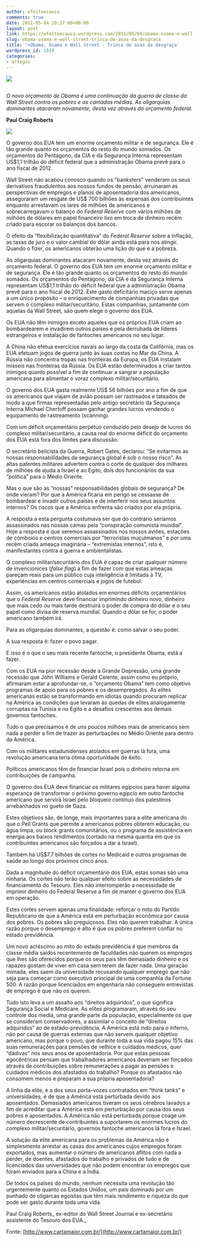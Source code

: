 ```yaml
---
author: efeitoecausa
comments: true
date: 2011-05-04 20:27:00+00:00
layout: post
link: https://efeitoecausa.wordpress.com/2011/05/04/obama-osama-e-wall-street-trinca-de-asas-da-desgraca/
slug: obama-osama-e-wall-street-trinca-de-asas-da-desgraca
title: '>Obama, Osama e Wall Street - Trinca de asas da desgraça'
wordpress_id: 1010
categories:
- artigos
---
```


>  


[![](http://efeitoecausa.files.wordpress.com/2011/05/obamabinladen.jpg?w=187)](http://efeitoecausa.files.wordpress.com/2011/05/obamabinladen.jpg)

##   


_O novo orçamento de Obama é uma continuação da guerra de classe da Wall Street contra os pobres e as camadas médias. As oligarquias dominantes atacaram novamente, desta vez através do orçamento federal._

**Paul Craig Roberts**

![](http://www.cartamaior.com.br/arquivosCartaMaior/FOTO/60/foto_mat_26701.jpg)

O governo dos EUA tem um enorme orçamento militar e de segurança. Ele é tão grande quanto os orçamentos do resto do mundo somados. Os orçamentos do Pentágono, da CIA e da Segurança Interna representam US$1,1 trilhão do déficit federal que a administração Obama prevê para o ano fiscal de 2012.

Wall Street não acabou conosco quando os "banksters" venderam os seus derivativos fraudulentos aos nossos fundos de pensão, arruinaram as perspectivas de empregos e planos de aposentadoria dos americanos, asseguraram um resgate de US$ 700 bilhões às expensas dos contribuintes enquanto arrestavam os lares de milhões de americanos e sobrecarregavam o balanço do _Federal Reserve_ com vários milhões de milhões de dólares em papel financeiro lixo em troca de dinheiro recém criado para escorar os balanços dos bancos.

O efeito da “flexibilização quantitativa” do _Federal Reserve_ sobre a inflação, as taxas de juro e o valor cambial do dólar ainda está para nos atingir. Quando o fizer, os americanos obterão uma lição do que é a pobreza.

As oligarquias dominantes atacaram novamente, desta vez através do orçamento federal. O governo dos EUA tem um enorme orçamento militar e de segurança. Ele é tão grande quanto os orçamentos do resto do mundo somados. Os orçamentos do Pentágono, da CIA e da Segurança Interna representam US$1,1 trilhão do déficit federal que a administração Obama prevê para o ano fiscal de 2012. Este gasto deficitário maciço serve apenas a um único propósito – o enriquecimento de companhias privadas que servem o complexo militar/securitário. Estas companhias, juntamente com aquelas da Wall Street, são quem elege o governo dos EUA.

Os EUA não têm inimigos exceto aqueles que os próprios EUA criam ao bombardearem e invadirem outros países e pela derrubada de líderes estrangeiros e instalação de fantoches americanos no seu lugar.

A China não efetua exercícios navais ao largo da costa da Califórnia, mas os EUA efetuam jogos de guerra junto às suas costas no Mar da China. A Rússia não concentra tropas nas fronteiras da Europa, os EUA instalam mísseis nas fronteiras da Rússia. Os EUA estão determinados a criar tantos inimigos quanto possível a fim de continuar a sangrar a população americana para alimentar o voraz complexo militar/securitário.

O governo dos EUA gasta realmente US$ 56 bilhões por ano a fim de que os americanos que viajam de avião possam ser rastreados e tateados de modo a que firmas representadas pelo antigo secretário da Segurança Interna Michael Chertoff possam ganhar grandes lucros vendendo o equipamento de rastreamento (scanning).

Com um déficit orçamentário perpétuo conduzido pelo desejo de lucros do complexo militar/securitário, a causa real do enorme déficit do orçamento dos EUA está fora dos limites para discussão.

O secretário belicista da Guerra, Robert Gates, declarou: “Se evitarmos as nossas responsabilidades da segurança global é sob o nosso risco”. As altas patentes militares advertem contra o corte de qualquer dos milhares de milhões de ajuda a Israel e ao Egito, dois dos funcionários da sua “política” para o Médio Oriente.

Mas o que são as “nossas” responsabilidades globais de segurança? De onde vieram? Por que a América ficaria em perigo se cessasse de bombardear e invadir outros países e de interferir nos seus assuntos internos? Os riscos que a América enfrenta são criados por ela própria.

A resposta a esta pergunta costumava ser que do contrário seríamos assassinados nas nossas camas pela “conspiração comunista mundial”. Hoje a resposta é que seremos assassinados nos nossos aviões, estações de comboios e centros comerciais por “terroristas muçulmanos” e por uma recém criada ameaça imaginária – “extremistas internos”, isto é, manifestantes contra a guerra e ambientalistas.

O complexo militar/securitário dos EUA é capaz de criar qualquer número de invencionices (_false flag_) a fim de fazer com que estas ameaças pareçam reais para um público cuja inteligência é limitada à TV, experiências em centros comerciais e jogos de futebol.

Assim, os americanos estão atolados em enormes déficits orçamentários que o _Federal Reserve_ deve financiar imprimindo dinheiro novo, dinheiro que mais cedo ou mais tarde destruirá o poder de compra do dólar e o seu papel como divisa de reserva mundial. Quando o dólar se for, o poder americano também irá.

Para as oligarquias dominantes, a questão é: como salvar o seu poder.

A sua resposta é: fazer o povo pagar.

E isso é o que o seu mais recente fantoche, o presidente Obama, está a fazer.

Com os EUA na pior recessão desde a Grande Depressão, uma grande recessão que John Williams e Gerald Celente, assim como eu próprio, afirmaram estar a aprofundar-se, o “orçamento Obama” tem como objetivo programas de apoio para os pobres e os desempregados. As elites americanas estão se transformando em idiotas quando procuram replicar na América as condições que levaram às quedas de elites analogamente corruptas na Tunísia e no Egito e a desafios crescentes aos demais governos fantoches.

Tudo o que precisamos é de uns poucos milhões mais de americanos sem nada a perder a fim de trazer as perturbações no Médio Oriente para dentro da América.

Com os militares estadunidenses atolados em guerras lá fora, uma revolução americana teria ótima oportunidade de êxito.

Políticos americanos têm de financiar Israel pois o dinheiro retorna em contribuições de campanha.

O governo dos EUA deve financiar os militares egípcios para haver alguma esperança de transformar o próximo governo egípcio em outro fantoche americano que servirá Israel pelo bloqueio contínuo dos palestinos arrebanhados no gueto de Gaza.

Estes objetivos são, de longe, mais importantes para a elite americana do que o Pell Grants que permite a americanos pobres obterem educação, ou água limpa, ou block grants comunitários, ou o programa de assistência em energia aos baixos rendimentos (cortado na mesma quantia em que os contribuintes americanos são forçados a dar a Israel).

Também há US$7.7 bilhões de cortes no Medicaid e outros programas de saúde ao longo dos próximos cinco anos.

Dada a magnitude do déficit orçamentário dos EUA, estas somas são uma ninharia. Os cortes não terão qualquer efeito sobre as necessidades de financiamento do Tesouro. Eles não interromperão a necessidade de imprimir dinheiro do Federal Reserve a fim de manter o governo dos EUA em operação.

Estes cortes servem apenas uma finalidade: reforçar o mito do Partido Republicano de que a América está em perturbação econômica por causa dos pobres. Os pobres são preguiçosos. Eles não querem trabalhar. A única razão porque o desemprego é alto é que os pobres preferem confiar no estado previdência.

Um novo acréscimo ao mito do estado previdência é que membros da classe média saídos recentemente de faculdades não querem os empregos que lhes são oferecidos porque os seus pais têm demasiado dinheiro e os rapazes gostam de viver em casa sem terem de fazer nada. Uma geração mimada, eles saem da universidade recusando qualquer emprego que não seja para começar como executivo principal de uma companhia da Fortune 500. A razão porque licenciados em engenharia não conseguem entrevistas de emprego é que não os querem.

Tudo isto leva a um assalto aos “direitos adquiridos”, o que significa Segurança Social e Medicare. As elites programaram, através do seu controle dos media, uma grande parte da população, especialmente os que se consideram conservadores, a assimilar o conceito de “direitos adquiridos” ao de estado-previdência. A América está indo para o inferno, não por causa de guerras externas que não servem qualquer objetivo americano, mas porque o povo, que durante toda a sua vida pagou 15% das suas remunerações para pensões de velhice e cuidados médicos, quer “dádivas” nos seus anos de aposentadoria. Por que estas pessoas egocêntricas pensam que trabalhadores americanos deveriam ser forçados através de contribuições sobre remunerações a pagar as pensões e cuidados médicos dos afastados do trabalho? Porque os afastados não consomem menos e preparam a sua própria aposentadoria?

A linha da elite, e a dos seus porta-vozes contratados em “think tanks” e universidades, é de que a América está perturbada devido aos aposentados. Demasiados americanos tiveram os seus cérebros lavados a fim de acreditar que a América está em perturbação por causa dos seus pobres e aposentados. A América não está perturbada porque coage um número decrescente de contribuintes a suportarem os enormes lucros do complexo militar/securitário, governos fantoche americanos lá fora e Israel.

A solução da elite americana para os problemas da América não é simplesmente arrestar as casas dos americanos cujos empregos foram exportados, mas aumentar o número de americanos aflitos com nada a perder, de doentes, afastados do trabalho e privados de tudo e de licenciados das universidades que não podem encontrar os empregos que foram enviados para a China e a Índia.

De todos os países do mundo, nenhum necessita uma revolução tão urgentemente quanto os Estados Unidos, um país dominado por um punhado de oligarcas egoístas que têm mais rendimento e riqueza do que pode ser gasto durante toda uma vida.

Paul Craig Roberts_ ex-editor do Wall Street Journal e ex-secretário assistente do Tesouro dos EUA._

Fonte: [http://www.cartamaior.com.br/](http://www.cartamaior.com.br/)

